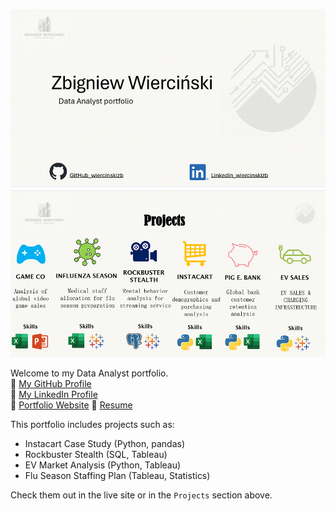 ![Zbigniew Wierciński Portfolio](image.png)

Welcome to my Data Analyst portfolio.  
🔗 [My GitHub Profile](https://github.com/wiercinskizb)  
🔗 [My LinkedIn Profile](https://www.linkedin.com/in/wiercinskizb/)  
🔗 [Portfolio Website](https://wiercinskizb.github.io/wiercinskizb-portfolio/)
🔗 [Resume](https://github.com/wiercinskizb/wiercinskizb-portfolio/blob/main/Wiercinski-Zbigniew-Resume.pdf)

This portfolio includes projects such as:
- Instacart Case Study (Python, pandas)
- Rockbuster Stealth (SQL, Tableau)
- EV Market Analysis (Python, Tableau)
- Flu Season Staffing Plan (Tableau, Statistics)

Check them out in the live site or in the `Projects` section above.
